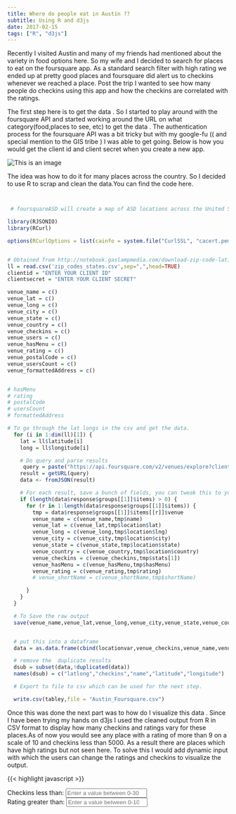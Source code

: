 ```yaml
---
title: Where do people eat in Austin ??
subtitle: Using R and d3js
date: 2017-02-15
tags: ["R", "d3js"]
---
```


Recently I visited Austin and many of my friends had mentioned about the variety in food options here. 
So my wife and I decided to search for places to eat on the foursquare app. As a standard search filter
with high rating we ended up at pretty good places and foursquare did alert us to checkins whenever we 
reached a place. Post the trip I wanted to see how many people do checkins using this app and how the checkins are 
correlated with the ratings.

<!--more-->

The first step here is to get the data . So I started to play around with the foursquare API 
and started working around the URL on what category(food,places to see, etc) to get the data . 
The authentication process for the foursquare API was a bit tricky but with my google-fu
(( and special mention to the GIS tribe ) I was able to get going. Below is how you would 
get the client id and client secret when you create a new app.

![This is an image](createfsqapi.png)

The idea was how to do it for many places across the country. So I decided to use R to scrap and clean the data.You can find the code here.

```r


 # foursquareASD will create a map of ASD locations across the United States

library(RJSONIO)
library(RCurl)

options(RCurlOptions = list(cainfo = system.file("CurlSSL", "cacert.pem", package = "RCurl")))


# Obtained from http://notebook.gaslampmedia.com/download-zip-code-latitude-longitude-city-state-county-csv/
ll = read.csv('zip_codes_states.csv',sep=",",head=TRUE)
clientid = "ENTER YOUR CLIENT ID"
clientsecret = "ENTER YOUR CLIENT SECRET"

venue_name = c()
venue_lat = c()
venue_long = c()
venue_city = c()
venue_state = c()
venue_country = c()
venue_checkins = c()
venue_users = c()
venue_hasMenu = c()
venue_rating = c()
venue_postalCode = c()
venue_usersCount = c()
venue_formattedAddress = c()


# hasMenu
# rating
# postalCode
# usersCount
# formattedAddress

# To go through the lat longs in the csv and get the data.
  for (i in 1:dim(ll)[1]) {
    lat = ll$latitude[i]
    long = ll$longitude[i]

    # Do query and parse results
     query = paste("https://api.foursquare.com/v2/venues/explore?client_id=",clientid,"&client_secret=",clientsecret,"&ll=",lat,",",long,"&query=food&v=20170131",sep="")
    result = getURL(query)
    data <- fromJSON(result)

    # For each result, save a bunch of fields, you can tweak this to your liking
    if (length(data$response$groups[[1]]$items) > 0) {
      for (r in 1:length(data$response$groups[[1]]$items)) {
        tmp = data$response$groups[[1]]$items[[r]]$venue
        venue_name = c(venue_name,tmp$name)
        venue_lat = c(venue_lat,tmp$location$lat)
        venue_long = c(venue_long,tmp$location$lng)
        venue_city = c(venue_city,tmp$location$city)
        venue_state = c(venue_state,tmp$location$state)
        venue_country = c(venue_country,tmp$location$country)
        venue_checkins = c(venue_checkins,tmp$stats[1])
        venue_hasMenu = c(venue_hasMenu,tmp$hasMenu)
        venue_rating = c(venue_rating,tmp$rating)
        # venue_shortName = c(venue_shortName,tmp$shortName)

      }
    }
  }

  # To Save the raw output
  save(venue_name,venue_lat,venue_long,venue_city,venue_state,venue_country,venue_checkins,venue_hasMenu ,venue_rating ,file='venuesResult.RData')


  # put this into a dataframe
  data = as.data.frame(cbind(locationvar,venue_checkins,venue_name,venue_lat,venue_long,venue_checkins,venue_users))

  # remove the  duplicate results
  dsub = subset(data,!duplicated(data))
  names(dsub) = c("latlong","checkins","name","latitude","longitude")

  # Export to file to csv which can be used for the next step.

  write.csv(tabley,file = "Austin_Foursquare.csv")

```
Once this was done the next part was to how do I visualize this data . Since I have been trying my hands on d3js I
used the cleaned output from R in CSV format to display how many checkins and ratings vary for these places.As of 
now you would see any place with a rating of more than 9 on a scale of 10 and checkins less than 5000. As a result there are 
places which have high ratings but not seen here. To solve this I would add dynamic input with which the users can change the 
ratings and checkins to visualize the output.

{{< highlight javascript >}}

 <style>
      text {
      font: 10px sans-serif;
      text-anchor: middle;
      }
   </style>
   
<div class="form-group">
                  <label for="myValue">Checkins less than: </label>
                  <input type="number" class="form-control" id="myValue" value="0-30000" placeholder = "Enter a value between 0-30000">
               </div>
               <div class="form-group">
                  <label for="myRating">Rating greater than: </label>
                  <input type="number" class="form-control" id="myRating" value="0-10" placeholder = "Enter a value between 0-10">
               </div>
			   
  <svg width="960" height="1000"></svg>
       <script src="https://d3js.org/d3.v4.min.js"></script>
       <script>
	   
	  
           var svg = d3.select("svg"),
               width = +svg.attr("width");

           var format = d3.format(",d");

           var color = d3.scaleOrdinal(d3.schemeCategory10);

           var pack = d3.pack()
               .size([width, width])
               .padding(1.5);

           var inputs = {};

           d3.csv("austin_fsq.csv", function(d) {
               d.sno = +d.sno;
               return d;
           }, function(error, data) {
               if (error) throw error;

               d3.selectAll("input").on("change", function(){
                 inputs[this.id] = +this.value;
                 console.log(inputs.myValue + "-" + inputs.myRating)
                 if(inputs.myValue && inputs.myRating){
                    var classes = data.filter(d => d.value < inputs.myValue && d.rating >= inputs.myRating);
                   draw(classes);
                 }
               })

               function draw(classes) {

                 d3.selectAll("svg > *").remove();

                   console.log(classes.length);
                   var root = d3.hierarchy({
                           children: classes
                       })
                       .sum(function(d) {
                           return d.value;
                       })
                       .each(function(d) {
                           if (id = d.data.id) {
                               var id, i = id.lastIndexOf(".");
                               d.id = id;
                               d.package = id.slice(0, i);
                               d.class = id.slice(i + 1);
                           }
                       });

                   var node = svg.selectAll(".node")
                       .data(pack(root).leaves())
                       .enter().append("g")
                       .attr("class", "node")
                       .attr("transform", function(d) {
                           return "translate(" + d.x + "," + d.y + ")";
                       });

                   node.append("circle")
                       .attr("id", function(d) {
                           return d.id;
                       })
                       .attr("r", function(d) {
                           return d.r;
                       })
                       .style("fill", function(d) {
                           return color(d.package);
                       });

                   node.append("clipPath")
                       .attr("id", function(d) {
                           return "clip-" + d.id;
                       })
                       .append("use")
                       .attr("xlink:href", function(d) {
                           return "#" + d.id;
                       });

                   node.append("text")
                       .attr("clip-path", function(d) {
                           return "url(#clip-" + d.id + ")";
                       })
                       .selectAll("tspan")
                       .data(function(d) {
                           return d.class.split(/(?=[A-Z][^A-Z])/g);
                       })
                       .enter().append("tspan")
                       .attr("x", 0)
                       .attr("y", function(d, i, nodes) {
                           return 13 + (i - nodes.length / 2 - 0.5) * 10;
                       })
                       .text(function(d) {
                           return d;
                       });

                   node.append("title")
                       .text(function(d) {
                           return d.data.id + "\n" + format(d.value);
                       });
               }
           });
       </script>

{{</ highlight >}}

Below is the code for the visualization.

```javascript

< script >
  < script > src = "https://d3js.org/d3.v4.min.js" >

  var svg = d3.select("svg"),
    width = +svg.attr("width");

var format = d3.format(",d");

var color = d3.scaleOrdinal(d3.schemeCategory10);

var pack = d3.pack()
  .size([width, width])
  .padding(1.5);

d3.csv("austin_fsq.csv", function(d) {
  d.sno = +d.sno;
  if (d.sno && d.rating >= 9 && d.value <= 5000) return d;
}, function(error, classes) {
  if (error) throw error;

  var root = d3.hierarchy({
      children: classes
    })
    .sum(function(d) {
      return d.value;
    })
    .each(function(d) {
      if (id = d.data.id) {
        var id, i = id.lastIndexOf(".");
        d.id = id;
        d.package = id.slice(0, i);
        d.class = id.slice(i + 1);
      }
    });

  var node = svg.selectAll(".node")
    .data(pack(root).leaves())
    .enter().append("g")
    .attr("class", "node")
    .attr("transform", function(d) {
      return "translate(" + d.x + "," + d.y + ")";
    });

  node.append("circle")
    .attr("id", function(d) {
      return d.id;
    })
    .attr("r", function(d) {
      return d.r;
    })
    .style("fill", function(d) {
      return color(d.package);
    });

  node.append("clipPath")
    .attr("id", function(d) {
      return "clip-" + d.id;
    })
    .append("use")
    .attr("xlink:href", function(d) {
      return "#" + d.id;
    });

  node.append("text")
    .attr("clip-path", function(d) {
      return "url(#clip-" + d.id + ")";
    })
    .selectAll("tspan")
    .data(function(d) {
      return d.class.split(/(?=[A-Z][^A-Z])/g);
    })
    .enter().append("tspan")
    .attr("x", 0)
    .attr("y", function(d, i, nodes) {
      return 13 + (i - nodes.length / 2 - 0.5) * 10;
    })
    .text(function(d) {
      return d;
    });

  node.append("title")
    .text(function(d) {
      return d.data.id + "\n" + format(d.value);
    });
});


```

